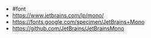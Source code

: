 - #font
- https://www.jetbrains.com/lp/mono/
- https://fonts.google.com/specimen/JetBrains+Mono
- https://github.com/JetBrains/JetBrainsMono